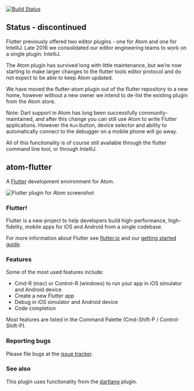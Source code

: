 [![Build Status](https://travis-ci.org/flutter/atom-flutter.svg?branch=master)](https://travis-ci.org/flutter/atom-flutter)

## Status - discontinued

Flutter previously offered two editor plugins - one for Atom and one for IntelliJ. Late
2016 we consolidated our editor engineering teams to work on a single plugin: IntelliJ.

The Atom plugin has survived long with little maintenance, but we’re now starting to make
larger changes to the flutter tools editor protocol and do not expect to be able to keep
Atom updated.

We have moved the flutter-atom plugin out of the flutter repository to a new home, however
without a new owner we intend to de-list the existing plugin from the Atom store.

Note: Dart support in Atom has long been successfully community-maintained, and after this
change you can still use Atom to write Flutter applications. However the `Run` button, device
selector and ability to automatically connect to the debugger on a mobile phone will go away.

All of this functionality is of course still available through the flutter command line tool,
or through IntelliJ.

## atom-flutter

A [Flutter][] development environment for Atom.

![Flutter plugin for Atom screenshot](https://raw.githubusercontent.com/flutter/atom-flutter/master/doc/images/screenshot.png)

### Flutter!

Flutter is a new project to help developers build high-performance, high-fidelity,
mobile apps for iOS and Android from a single codebase.

For more information about Flutter see [flutter.io](https://flutter.io) and our
[getting started guide](https://flutter.io/getting-started/).

### Features

Some of the most used features include:

* Cmd-R (mac) or Control-R (windows) to run your app in iOS simulator and Android device
* Create a new Flutter app
* Debug in iOS simulator and Android device
* Code completion

Most features are listed in the Command Palette (Cmd-Shift-P / Control-Shift-P).

### Reporting bugs

Please file bugs at the [issue tracker][tracker].

[tracker]: https://github.com/dart-atom/atom-flutter/issues

### See also

This plugin uses functionality from the
[dartlang](https://github.com/dart-atom/dartlang) plugin.

[Flutter]: http://flutter.io
